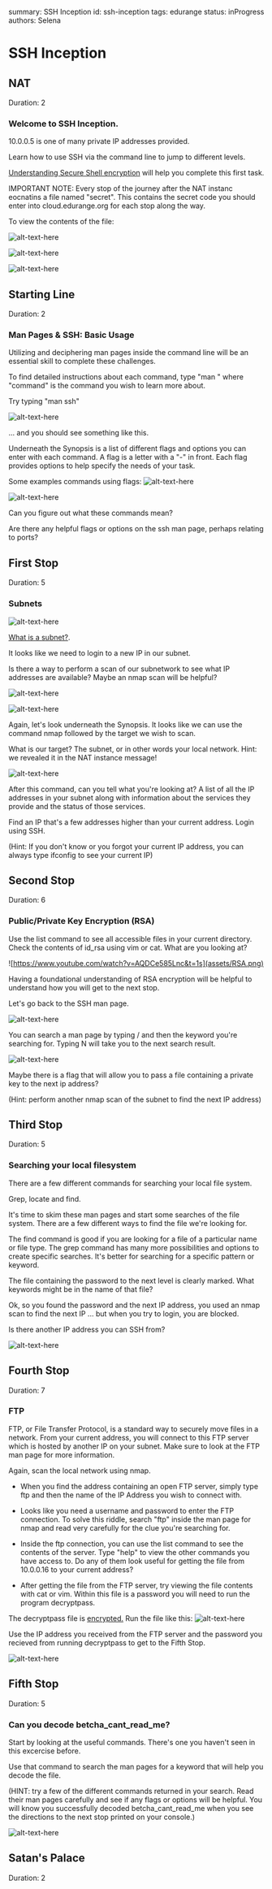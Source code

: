 summary: SSH Inception
id: ssh-inception
tags: edurange
status: inProgress
authors: Selena

# SSH Inception

<!-------------------->
## NAT
Duration: 2

### Welcome to SSH Inception.

10.0.0.5 is one of many private IP addresses provided.

Learn how to use SSH via the command line to jump to different
levels.

[Understanding Secure Shell encryption](https://www.digitalocean.com/community/tutorials/understanding-the-ssh-encryption-and-connection-process) will help you complete this first task.

IMPORTANT NOTE: Every stop of the journey after the NAT instanc eocnatins a file named "secret". This contains the secret code you should enter into cloud.edurange.org for each stop along the way.

To view the contents of the file:

![alt-text-here](sshInception/assets/vim_secret.png)

![alt-text-here](sshInception/assets/cat_secret.png)


![alt-text-here](sshInception/assets/nat.png)

<!-- ------------------------ -->
## Starting Line
Duration: 2

### Man Pages & SSH: Basic Usage

Utilizing and deciphering man pages inside the command line will be an essential skill to complete these challenges.

To find detailed instructions about each command, type "man <command>" where "command" is the command you wish to learn more about.

Try typing "man ssh"

![alt-text-here](sshInception/assets/man_ssh.png)

... and you should see something like this.

Underneath the Synopsis is a list of different flags and options you can enter with each command. A flag is a letter with a "-" in front. Each flag provides options to help specify the needs of your task.

Some examples commands using flags:
![alt-text-here](sshInception/assets/grep-f.png)

![alt-text-here](sshInception/assets/pwd-L.png)

Can you figure out what these commands mean?

Are there any helpful flags or options on the ssh man page, perhaps relating to ports?




<!-- ------------------------ -->
## First Stop
Duration: 5

### Subnets

![alt-text-here](sshInception/assets/image1.png)

[What is a subnet?](https://whatismyipaddress.com/subnet).

It looks like we need to login to a new IP in our subnet.

Is there a way to perform a scan of our subnetwork to see what IP addresses are available? Maybe an nmap scan will be helpful?

![alt-text-here](sshInception/assets/nmap.png)

![alt-text-here](sshInception/assets/man_nmap.png)

Again, let's look underneath the Synopsis. It looks like we can use the command nmap followed by the  target we wish to scan.

What is our target? The subnet, or in other words your local network. Hint: we revealed it in the NAT instance message!

![alt-text-here](sshInception/assets/nmap_ln.png)

After this command, can you tell what you're looking at? A list of all the IP addresses in your subnet along with information about the services they provide and the status of those services.

Find an IP  that's a few addresses higher than your current address. Login using SSH.

(Hint: If you don't know or you forgot your current IP address, you can always type ifconfig to see your current IP)



<!-- ------------------------ -->
## Second Stop
Duration: 6

### Public/Private Key Encryption (RSA)

Use the list command to see all accessible files in your current directory. Check the contents of id_rsa using vim or cat. What are you looking at?

![https://www.youtube.com/watch?v=AQDCe585Lnc&t=1s](assets/RSA.png)

Having a foundational understanding of RSA encryption will be helpful to understand how you will get to the next stop.

Let's go back to the SSH man page.

![alt-text-here](sshInception/assets/man_ssh.png)

You can search a man page by typing / and then the keyword you're searching for. Typing N will take you to the next search result.

![alt-text-here](sshInception/assets/rsa_search.png)

Maybe there is a flag that will allow you to pass a file containing a private key to the next ip address?

(Hint: perform another nmap scan of the subnet to find the next IP address)

<!-- ------------------------ -->
## Third Stop
Duration: 5

### Searching your local filesystem

There are a few different commands for searching your local file system.

Grep, locate and find.

It's time to skim these man pages and start some searches of the file system. There are a few different ways to find the file we're looking for.

The find command is good if you are looking for a file of a particular name or file type. The grep command has many more possibilities and options to create specific searches. It's better for searching for a specific pattern or keyword.

The file containing the password to the next level is clearly marked. What keywords might be in the name of that file?

Ok, so you found the password and the next IP address, you used an nmap scan to find the next IP ... but when you try to login, you are blocked.

Is there another IP address you can SSH from?

![alt-text-here](sshInception/assets/secret.png)


<!-- ------------------------ -->
## Fourth Stop
Duration: 7

### FTP

FTP, or File Transfer Protocol, is a standard way to securely move files in a network. From your current address, you will connect to this FTP server which is hosted by another IP on your subnet. Make sure to look at the FTP man page for more information.

Again, scan the local network using nmap.

- When you find the address containing an open FTP server, simply type ftp and then the name of the IP Address you wish to connect with.

- Looks like you need a username and password to enter the FTP connection. To solve this riddle, search "ftp" inside the man page for nmap and read very carefully for the clue you're searching for.

- Inside the ftp connection, you can use the list command to see the contents of the server. Type "help" to view the other commands you have access to. Do any of them look useful for getting the file from 10.0.0.16 to your current address?

- After getting the file from the FTP server, try viewing the file contents with cat or vim. Within this file is a password you will need to run the program decryptpass.

The decryptpass file is [encrypted.](https://en.wikipedia.org/wiki/Encryption) Run the file like this:
![alt-text-here](sshInception/assets/decrypt.png)

Use the IP address you received from the FTP server and the password you recieved from running decryptpass to get to the Fifth Stop.

![alt-text-here](sshInception/assets/key.png)


<!-- ------------------------ -->
## Fifth Stop
Duration: 5

### Can you decode betcha_cant_read_me?

Start by looking at the useful commands. There's one you haven't seen in this excercise before.

Use that command to search the man pages for a keyword that will help you decode the file.

(HINT: try a few of the different commands returned in your search. Read their man pages carefully and see if any flags or options will be helpful. You will know you successfully decoded betcha_cant_read_me when you see the directions to the next stop printed on your console.)

![alt-text-here](sshInception/assets/key.png)






<!-- ------------------------ -->
## Satan's Palace
Duration: 2

